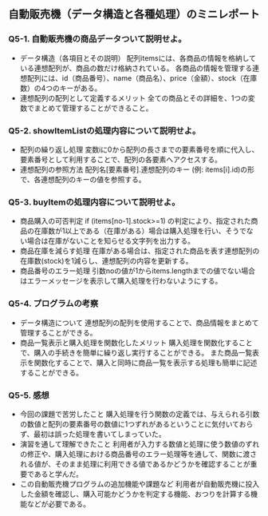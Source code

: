 ## 自動販売機（データ構造と各種処理）のミニレポート
### Q5-1. 自動販売機の商品データついて説明せよ。
* データ構造（各項目とその説明）
  配列itemsには、各商品の情報を格納している連想配列が、商品の数だけ格納されている。
  各商品の情報を管理する連想配列には、id（商品番号）、name（商品名）、price（金額）、stock（在庫数）の4つのキーがある。
* 連想配列の配列として定義するメリット
  全ての商品とその詳細を、1つの変数でまとめて管理することができること。
### Q5-2. showItemListの処理内容について説明せよ。
* 配列の繰り返し処理
  変数iに0から配列の長さまでの要素番号を順に代入し、要素番号として利用することで、配列の各要素へアクセスする。
* 連想配列の参照方法
  配列名[要素番号].連想配列のキー (例: items[i].id)の形で、各連想配列のキーの値を参照する。
### Q5-3. buyItemの処理内容について説明せよ。
* 商品購入の可否判定
  if (items[no-1].stock>=1) の判定により、指定された商品の在庫数が1以上である（在庫がある）場合は購入処理を行い、そうでない場合は在庫がないことを知らせる文字列を出力する。
* 商品在庫を減らす処理
  在庫がある場合は、指定された商品を表す連想配列の在庫数(stock)を1減らし、連想配列の内容を更新する。
* 商品番号のエラー処理
  引数noの値が1からitems.lengthまでの値でない場合はエラーメッセージを表示して購入処理を行わないようにする。
### Q5-4. プログラムの考察
* データ構造について
  連想配列の配列を使用することで、商品情報をまとめて管理することができる。
* 商品一覧表示と購入処理を関数化したメリット
  購入処理を関数化することで、購入の手続きを簡単に繰り返し実行することができる。
  また商品一覧表示を関数化することで、購入と同時に商品一覧を表示する処理も簡単に記述することができる。
### Q5-5. 感想
* 今回の課題で苦労したこと
  購入処理を行う関数の定義では、与えられる引数の数値と配列の要素番号の数値に1つずれがあるということに気付いておらず、最初は誤った処理を書いてしまっていた。
* 演習を通して理解できたこと
  利用者が入力する数値と処理に使う数値のずれの修正や、購入処理における商品番号のエラー処理等を通して、関数に渡される値が、そのまま処理に利用できる値であるかどうかを確認することが重要であると学んだ。
* この自動販売機プログラムの追加機能や課題など
  利用者が自動販売機に投入した金額を確認し、購入可能かどうかを判定する機能、おつりを計算する機能などが必要である。
  
